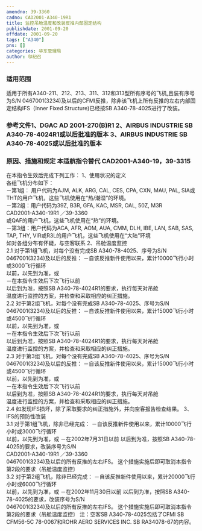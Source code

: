```yaml
---
amendno: 39-3360  
cadno: CAD2001-A340-19R1  
title: 监控吊舱温度和改装反推内部固定结构  
publishdate: 2001-09-20  
effdate: 2001-09-20  
tags: ["A340"]  
pns: []  
categories: 华东管理局  
author: 邬纪召  
---
```

  
### 适用范围  
适用于所有A340-211、212、213、311、312和313型所有序号的飞机,且装有序号为S/N 0467001(3234)及以后的CFMI反推，除非该飞机上所有反推的左右内部固定结构IFS（Inner Fixed Structure)已经按SB A340-78-4025进行了改装。  
  
<!--more-->  
### 参考文件1、DGAC AD 2001-270(B)R1 2、AIRBUS INDUSTRIE SB A340-78-4024R1或以后批准的版本 3、AIRBUS INDUSTRIE SB A340-78-4025或以后批准的版本  
  
### 原因、措施和规定 本适航指令替代 CAD2001-A340-19，39-3315  
在本指令生效后完成下列工作： 1、使用状况的定义  
各组飞机分布如下：  
   －第1组： 用户代码为AJM, ALK, ARG, CAL, CES, CPA, CXN, MAU, PAL, SIA或THT的用户飞机，这些飞机使用在“热/潮湿”的环境。  
   －第2组：用户代码为39Z, B3R, GFA, KAC, MSR, OAL, 50Z, M3R  
       CAD2001-A340-19R1   ／39-3360  
或QAF的用户飞机，这些飞机使用在“热”的环境。  
   －第3组：用户代码为ACA, AFR, AOM, AUA, CMM, DLH, IBE, LAN, SAB, SAS, TAP, THY, VIR或R3L的用户飞机，这些飞机使用在“大陆”环境  
如对各组分布有怀疑，与空客联系 2、吊舱温度监控  
2.1 对于第1组飞机，对每个没有完成SB A340-78-4025、序号为S/N 0467001(3234)及以后的反推：       －自该反推新件使用以来，累计10000飞行小时或3000飞行循环  
以前，以先到为准，或  
      －在本指令生效后下次飞行以前  
      以后到为准，按照SB A340-78-4024R1的要求，执行每天对吊舱  
温度进行监控的方案，并检查和采取相应的纠正措施。  
2.2 对于第2组飞机，对每个没有完成SB A340-78-4025、序号为S/N 0467001(3234)及以后的反推：       －自该反推新件使用以来，累计15000飞行小时或4500飞行循环  
以前，以先到为准，或  
      －在本指令生效后下次飞行以前  
      以后到为准，按照SB A340-78-4024R1的要求，执行每天对吊舱  
温度进行监控的方案，并检查和采取相应的纠正措施。  
2.3 对于第3组飞机，对每个没有完成SB A340-78-4025、序号为S/N 0467001(3234)及以后的反推：       －自该反推新件使用以来，累计15000飞行小时或4500飞行循环  
以前，以先到为准，或  
      －在本指令生效后下次飞行以前  
      以后到为准，按照SB A340-78-4024R1的要求，执行每天对吊舱  
温度进行监控的方案，并检查和采取相应的纠正措施。  
2.4 如发现IFS损坏，除了采取要求的纠正措施外，并向空客报告检查结果。 3、IFS的预防性改装  
3.1 对于第1组飞机，除非已经完成：       －自该反推新件使用以来，累计10000飞行小时或3000飞行循环  
以前，以先到为准，或       －在2002年7月31日以前       以后到为准，按照SB A340-78-4025的要求，改装序号为S/N  
       CAD2001-A340-19R1   ／39-3360  
0467001(3234)及以后的所有反推的左右IFS。       这个措施实施后即可取消本指令第2段的要求（吊舱温度监控〕  
 3.2 对于第2组飞机，除非已经完成：       －自该反推新件使用以来，累计20000飞行小时或6000飞行循环  
以前，以先到为准，或       －在2002年11月30日以前       以后到为准，按照SB A340-78-4025的要求，改装序号为S/N  
0467001(3234)及以后的所有反推的左右IFS。       这个措施实施后即可取消本指令第2段的要求（吊舱温度监控〕   注：空客SB A340-78-4025包括了CFMI SB CFM56-5C 78-0067和ROHR AERO SERVICES INC. SB RA34078-67的内容。  
